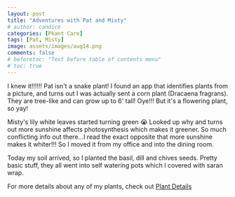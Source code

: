 ```yaml
---
layout: post
title: "Adventures with Pat and Misty"
# author: candice
categories: [Pkant Care]
tags: [Pat, Misty]
image: assets/images/aug14.png
comments: false
# beforetoc: "Text before table of contents menu"
# toc: true
---
```


I knew it!!!!!! Pat isn't a snake plant! I found an app that identifies plants from a picture, and turns out I was actually sent a corn plant (Dracaena fragrans). They are tree-like and can grow up to 6' tall! Oye!!! But it's a flowering plant, so yay!

Misty's lily white leaves started turning green 😭 Looked up why and turns out more sunshine affects photosynthesis which makes it greener. So much conflicting info out there...I read the exact opposite that more sunshine makes it whiter!!! So I moved it from my office and into the dining room.

Today my soil arrived, so I planted the basil, dill and chives seeds. Pretty basic stuff, they all went into self watering pots which I covered with saran wrap.

For more details about any of my plants, check out [Plant Details](../details)
